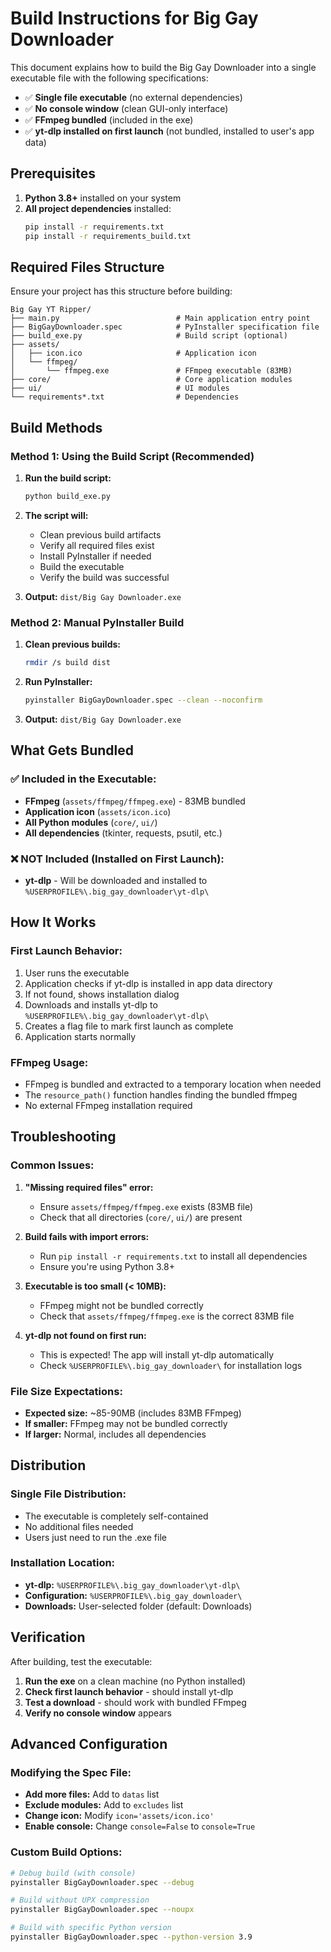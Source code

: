 # Build Instructions for Big Gay Downloader

This document explains how to build the Big Gay Downloader into a single executable file with the following specifications:

- ✅ **Single file executable** (no external dependencies)
- ✅ **No console window** (clean GUI-only interface)
- ✅ **FFmpeg bundled** (included in the exe)
- ✅ **yt-dlp installed on first launch** (not bundled, installed to user's app data)

## Prerequisites

1. **Python 3.8+** installed on your system
2. **All project dependencies** installed:
   ```bash
   pip install -r requirements.txt
   pip install -r requirements_build.txt
   ```

## Required Files Structure

Ensure your project has this structure before building:

```
Big Gay YT Ripper/
├── main.py                          # Main application entry point
├── BigGayDownloader.spec            # PyInstaller specification file
├── build_exe.py                     # Build script (optional)
├── assets/
│   ├── icon.ico                     # Application icon
│   └── ffmpeg/
│       └── ffmpeg.exe               # FFmpeg executable (83MB)
├── core/                            # Core application modules
├── ui/                              # UI modules
└── requirements*.txt                # Dependencies
```

## Build Methods

### Method 1: Using the Build Script (Recommended)

1. **Run the build script:**
   ```bash
   python build_exe.py
   ```

2. **The script will:**
   - Clean previous build artifacts
   - Verify all required files exist
   - Install PyInstaller if needed
   - Build the executable
   - Verify the build was successful

3. **Output:** `dist/Big Gay Downloader.exe`

### Method 2: Manual PyInstaller Build

1. **Clean previous builds:**
   ```bash
   rmdir /s build dist
   ```

2. **Run PyInstaller:**
   ```bash
   pyinstaller BigGayDownloader.spec --clean --noconfirm
   ```

3. **Output:** `dist/Big Gay Downloader.exe`

## What Gets Bundled

### ✅ Included in the Executable:
- **FFmpeg** (`assets/ffmpeg/ffmpeg.exe`) - 83MB bundled
- **Application icon** (`assets/icon.ico`)
- **All Python modules** (`core/`, `ui/`)
- **All dependencies** (tkinter, requests, psutil, etc.)

### ❌ NOT Included (Installed on First Launch):
- **yt-dlp** - Will be downloaded and installed to `%USERPROFILE%\.big_gay_downloader\yt-dlp\`

## How It Works

### First Launch Behavior:
1. User runs the executable
2. Application checks if yt-dlp is installed in app data directory
3. If not found, shows installation dialog
4. Downloads and installs yt-dlp to `%USERPROFILE%\.big_gay_downloader\yt-dlp\`
5. Creates a flag file to mark first launch as complete
6. Application starts normally

### FFmpeg Usage:
- FFmpeg is bundled and extracted to a temporary location when needed
- The `resource_path()` function handles finding the bundled ffmpeg
- No external FFmpeg installation required

## Troubleshooting

### Common Issues:

1. **"Missing required files" error:**
   - Ensure `assets/ffmpeg/ffmpeg.exe` exists (83MB file)
   - Check that all directories (`core/`, `ui/`) are present

2. **Build fails with import errors:**
   - Run `pip install -r requirements.txt` to install all dependencies
   - Ensure you're using Python 3.8+

3. **Executable is too small (< 10MB):**
   - FFmpeg might not be bundled correctly
   - Check that `assets/ffmpeg/ffmpeg.exe` is the correct 83MB file

4. **yt-dlp not found on first run:**
   - This is expected! The app will install yt-dlp automatically
   - Check `%USERPROFILE%\.big_gay_downloader\` for installation logs

### File Size Expectations:
- **Expected size:** ~85-90MB (includes 83MB FFmpeg)
- **If smaller:** FFmpeg may not be bundled correctly
- **If larger:** Normal, includes all dependencies

## Distribution

### Single File Distribution:
- The executable is completely self-contained
- No additional files needed
- Users just need to run the .exe file

### Installation Location:
- **yt-dlp:** `%USERPROFILE%\.big_gay_downloader\yt-dlp\`
- **Configuration:** `%USERPROFILE%\.big_gay_downloader\`
- **Downloads:** User-selected folder (default: Downloads)

## Verification

After building, test the executable:

1. **Run the exe** on a clean machine (no Python installed)
2. **Check first launch behavior** - should install yt-dlp
3. **Test a download** - should work with bundled FFmpeg
4. **Verify no console window** appears

## Advanced Configuration

### Modifying the Spec File:
- **Add more files:** Add to `datas` list
- **Exclude modules:** Add to `excludes` list
- **Change icon:** Modify `icon='assets/icon.ico'`
- **Enable console:** Change `console=False` to `console=True`

### Custom Build Options:
```bash
# Debug build (with console)
pyinstaller BigGayDownloader.spec --debug

# Build without UPX compression
pyinstaller BigGayDownloader.spec --noupx

# Build with specific Python version
pyinstaller BigGayDownloader.spec --python-version 3.9
``` 
